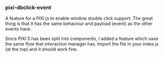 ### pixi-dbclick-event
A feature for a PIXI.js to enable window double click support. The great thing is that it has the same behaviour and payload (event) as the other events have.

Since PIXI 5 has been split into components, I added a feature which uses the same flow that interaction manager has. Import the file in your index.js (at the top) and it should work fine.


